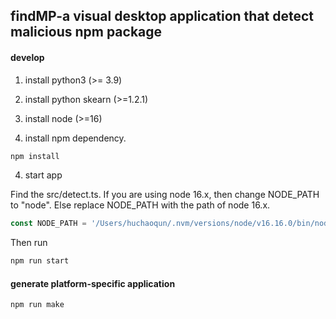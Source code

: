 ## findMP-a visual desktop application that detect malicious npm package

#### develop

1. install python3 (>= 3.9)

2. install python skearn (>=1.2.1)

3. install node (>=16)

4. install npm dependency. 

```bash
npm install
```

4. start app  
   
Find the src/detect.ts. If you are using node 16.x, then change NODE_PATH to "node". Else replace NODE_PATH with the path of node 16.x.

```javascript
const NODE_PATH = '/Users/huchaoqun/.nvm/versions/node/v16.16.0/bin/node'
```

Then run 
```bash
npm run start
```

#### generate platform-specific application

```bash
npm run make
```